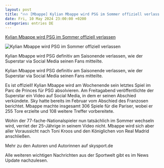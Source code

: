 ```yaml
---
layout: post
title: "🔥🔥 [Mbappe] Kylian Mbappe wird PSG im Sommer offiziell verlassen"
date: Fri, 10 May 2024 23:00:00 +0200
categories: entries DE
---
```

[Kylian Mbappe wird PSG im Sommer offiziell verlassen](https://sport.sky.de/fussball/artikel/kylian-mbappe-wird-psg-im-sommer-offiziell-verlassen/13133036/34130)

![Kylian Mbappe wird PSG im Sommer offiziell verlassen](https://e6.365dm.de/24/02/1600x900/skysport_de-mbappe-psg_6456761.jpg?20240215165421)

Kylian Mbappe wird PSG definitiv am Saisonende verlassen, wie der Superstar via Social Media seinen Fans mitteilte.

Kylian Mbappe wird PSG definitiv am Saisonende verlassen, wie der Superstar via Social Media seinen Fans mitteilte.

Es ist offiziell! Kylian Mbappe wird am Wochenende sein letztes Spiel im Parc de Princes für PSG absolvieren. Am Freitagabend veröffentlichte der Superstar ein Video auf Social Media, in dem er seinen Abschied verkündete. Sky hatte bereits im Februar vom Abschied des Franzosen berichtet. Mbappe machte insgesamt 306 Spiele für die Pariser, wobei er 255 Tore erzielte und 108 weitere Treffer vorbereitete.

Wohin der 77-fache-Nationalspieler nun tatsächlich im Sommer wechseln wird, verriet der 25-Jährige in seinem Video nicht. Mbappe wird sich aber aller Voraussicht nach Toni Kroos und den Königlichen von Real Madrid anschließen.

Mehr zu den Autoren und Autorinnen auf skysport.de

Alle weiteren wichtigen Nachrichten aus der Sportwelt gibt es im News Update nachzulesen.

